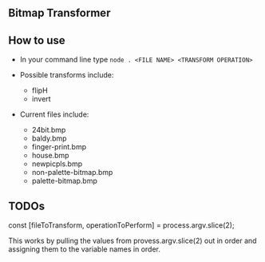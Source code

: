 ## Bitmap Transformer

## How to use
- In your command line type `node . <FILE NAME> <TRANSFORM OPERATION>`

- Possible transforms include:
  - flipH
  - invert

- Current files include:
  - 24bit.bmp
  - baldy.bmp
  - finger-print.bmp
  - house.bmp
  - newpicpls.bmp
  - non-palette-bitmap.bmp
  - palette-bitmap.bmp

## TODOs
const [fileToTransform, operationToPerform] = process.argv.slice(2);

This works by pulling the values from provess.argv.slice(2) out in order and assigning them to the variable names in order.